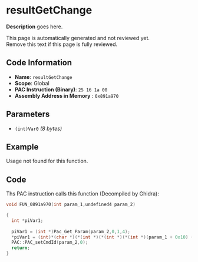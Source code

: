 # resultGetChange

**Description** goes here.

This page is automatically generated and not reviewed yet.<br>Remove this text if this page is fully reviewed.

## Code Information

- **Name**: `resultGetChange`
- **Scope**: Global
- **PAC Instruction (Binary)**: `25 16 1a 00`
- **Assembly Address in Memory** : `0x891a970`

## Parameters

- `(int)Var0` *(8 bytes)*

## Example

Usage not found for this function.

## Code

Ths PAC instruction calls this function (Decompiled by Ghidra):

```c
void FUN_0891a970(int param_1,undefined4 param_2)

{
  int *piVar1;
  
  piVar1 = (int *)Pac_Get_Param(param_2,0,1,4);
  *piVar1 = (int)*(char *)(*(int *)(*(int *)(*(int *)(param_1 + 0x10) + 0x2b8) + 0x3c) + 0x1a7);
  PAC::PAC_setCmdId(param_2,0);
  return;
}
```

